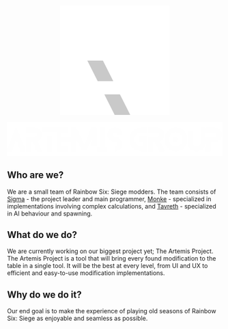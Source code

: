 <p align="center">
  <img src="https://github.com/ArtemisDevGroup/Artemis-Resources/blob/main/Logos/Logo256x.png" width="256" height="256"/>
</p>

![Artemis Group](https://github.com/ArtemisDevGroup/Artemis-Resources/blob/main/Text/ArtemisGroup.png)
## Who are we?
We are a small team of Rainbow Six: Siege modders. The team consists of [Sigma](https://github.com/Sigma0014) - the project leader and main programmer, [Monke](https://github.com/Monke-exe) - specialized in implementations involving complex calculations, and [Tavreth](https://github.com/Intifofo) - specialized in AI behaviour and spawning.

## What do we do?
We are currently working on our biggest project yet; The Artemis Project. The Artemis Project is a tool that will bring every found modification to the table in a single tool. It will be the best at every level, from UI and UX to efficient and easy-to-use modification implementations.

## Why do we do it?
Our end goal is to make the experience of playing old seasons of Rainbow Six: Siege as enjoyable and seamless as possible.
